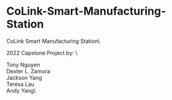 # CoLink-Smart-Manufacturing-Station
CoLink Smart Manufacturing Station\

2022 Capstone Project by: \

Tony Nguyen\
Dexter L. Zamora\
Jackson Yang\
Teresa Lau\
Andy Yang\
